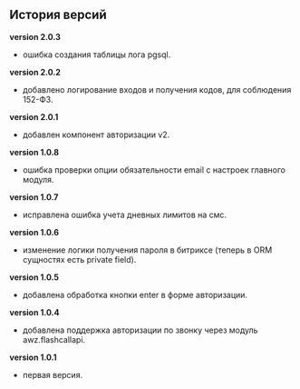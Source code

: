 <!-- cl-start -->
## История версий

**version 2.0.3**    
- ошибка создания таблицы лога pgsql.    

**version 2.0.2**    
- добавлено логирование входов и получения кодов, для соблюдения 152-ФЗ.    

**version 2.0.1**    
- добавлен компонент авторизации v2.    

**version 1.0.8**    
- ошибка проверки опции обязательности email с настроек главного модуля.    

**version 1.0.7**    
- исправлена ошибка учета дневных лимитов на смс.    

**version 1.0.6**    
- изменение логики получения пароля в битриксе (теперь в ORM сущностях есть private field).    

**version 1.0.5**    
- добавлена обработка кнопки enter в форме авторизации.    

**version 1.0.4**    
- добавлена поддержка авторизации по звонку через модуль awz.flashcallapi.    

**version 1.0.1**    
- первая версия.    
<!-- cl-end -->